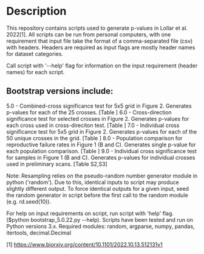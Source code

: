 # Description

This repository contains scripts used to generate p-values in Lollar et al. 2022[1]. All scripts can be run from personal computers, with one requirement that input file take the format of a comma-separated file (csv) with headers. Headers are required as input flags are mostly header names for dataset categories.

Call script with '--help' flag for information on the input requirement (header names) for each script. 

## Bootstrap versions include:
5.0 - Combined-cross significance test for 5x5 grid in Figure 2. Generates p-values for each of the 25 crosses. [Table ]
6.0 - Cross-direction significance test for selected crosses in Figure 2. Generates p-values for each cross used in cross-direciton test. [Table ]
7.0 - Individual cross significance test for 5x5 grid in Figure 2. Generates p-values for each of the 50 unique crosses in the grid. [Table ]
8.0 - Population comparison for reproductive failure rates in Figure 1 (B and C). Generates single p-value for each population comparison. [Table ]
9.0 - Individual cross significance test for samples in Figure 1 (B and C). Generates p-values for individual crosses used in preliminary scans. [Table S2,S3] 

Note: Resampling relies on the pseudo-random number generator module in python ('random'). Due to this, identical inputs to script may produce slightly different output. To force identical outputs for a given input, seed the random generator in script before the first call to the random module (e.g. rd.seed(10)).

For help on input requirements on script, run script with 'help' flag. ($python bootstrap_5.0.22.py --help).
Scripts have been tested and run on Python versions 3.x.
Required modules: random, argparse, numpy, pandas, itertools, decimal.Decimal

[1] https://www.biorxiv.org/content/10.1101/2022.10.13.512131v1
